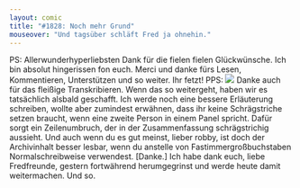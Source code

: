 ```yaml
---
layout: comic
title: "#1828: Noch mehr Grund"
mouseover: "Und tagsüber schläft Fred ja ohnehin."
---
```


PS:
Allerwunderhyperliebsten Dank für die fielen fielen Glückwünsche. Ich bin absolut hingerissen fon euch. Merci und danke fürs Lesen, Kommentieren, Unterstützen und so weiter. Ihr fetzt!
PPS:
<img src="http://www.fonflatter.de/bilder/transkript_btn.gif"/>
Danke auch für das fleißige Transkribieren. Wenn das so weitergeht, haben wir es tatsächlich alsbald geschafft.
Ich werde noch eine bessere Erläuterung schreiben, wollte aber zumindest erwähnen, dass ihr keine Schrägstriche setzen braucht, wenn eine zweite Person in einem Panel spricht. Dafür sorgt ein Zeilenumbruch, der in der Zusammenfassung schrägstrichig aussieht.
Und auch wenn du es gut meinst, lieber robby, ist doch der Archivinhalt besser lesbar, wenn du anstelle von Fastimmergroßbuchstaben Normalschreibweise verwendest. [Danke.]
Ich habe dank euch, liebe Fredfreunde, gestern fortwährend herumgegrinst und werde heute damit weitermachen.
Und so.
